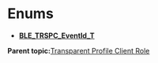 # Enums

-   **[BLE\_TRSPC\_EventId\_T](GUID-0B469A8D-8A15-488F-BAF3-4F2B7CFEA0C1.md)**  


**Parent topic:**[Transparent Profile Client Role](GUID-18190F22-CD3F-4FBC-B2FD-796145355544.md)

